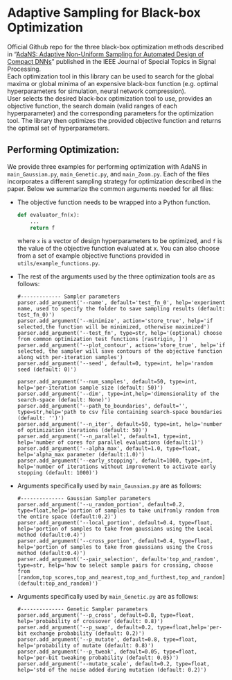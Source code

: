 # Adaptive Sampling for Black-box Optimization 

Official Github repo for the three black-box optimization methods described in “[AdaNS: Adaptive Non-Uniform Sampling for Automated Design of Compact DNNs](https://ieeexplore.ieee.org/document/9086078)” published in the IEEE Journal of Special Topics in Signal Processing.  
Each optimization tool in this library can be used to search for the global maxima or global minima of an expensive black-box function (e.g. optimal hyperparameters for simulation, neural network compression).  
User selects the desired black-box optimization tool to use, provides an objective function, the search domain (valid ranges of each hyperparameter) and the corresponding parameters for the optimization tool. The library then optimizes the provided objective function and returns the optimal set of hyperparameters.

## Performing Optimization:

We provide three examples for performing optimization with AdaNS in `main_Gaussian.py`, `main_Genetic.py`, and `main_Zoom.py`. Each of the files incorporates a different sampling strategy for optimization described in the paper. Below we summarize the common arguments needed for all files:

 -  The objective function needs to be wrapped into a Python function.
    
    ```python
    def evaluator_fn(x):
        ...
        return f
    
    ```
    
    where `x` is a vector of design hyperparameters to be optimized, and `f` is the value of the objective function evaluated at x. You can also choose from a set of example objective functions provided in `utils/example_functions.py`.

   - The rest of the arguments used by the three optimization tools are as follows: 

		```
		#------------- Sampler parameters
		parser.add_argument('--name', default='test_fn_0', help='experiment name, used to specify the folder to save sampling results (default: test_fn_0)')
		parser.add_argument('--minimize', action='store_true', help='if selected,the function will be minimized, otherwise maximized')
		parser.add_argument('--test_fn', type=str, help='(optional) choose from common optimization test functions [rastrigin, ]')
		parser.add_argument('--plot_contour', action='store_true', help='if selected, the sampler will save contours of the objective function along with per-iteration samples')
		parser.add_argument('--seed', default=0, type=int, help='random seed (default: 0)')
		
		parser.add_argument('--num_samples', default=50, type=int, help='per-iteration sample size (default: 50)')
		parser.add_argument('--dim', type=int,help='dimensionality of the search-space (default: None)')
		parser.add_argument('--path_to_boundaries', default='', type=str,help='path to csv file containing search-space boundaries (default: '')')
		parser.add_argument('--n_iter', default=50, type=int, help='number of optimization iterations (default: 50)')
		parser.add_argument('--n_parallel', default=1, type=int, help='number of cores for parallel evaluations (default:1)')
		parser.add_argument('--alpha_max', default=1.0, type=float, help='alpha_max parameter (default:1.0)')
		parser.add_argument('--early_stopping', default=1000, type=int, help='number of iterations without improvement to activate early stopping (default: 1000)')
		```
	
   - Arguments specifically used by `main_Gaussian.py` are as follows: 
	
		```
		#-------------- Gaussian Sampler parameters
		parser.add_argument('--u_random_portion', default=0.2, type=float,help='portion of samples to take unifromly random from the entire space (default:0.2)') 
		parser.add_argument('--local_portion', default=0.4, type=float, help='portion of samples to take from gaussians using the Local method (default:0.4)')
		parser.add_argument('--cross_portion', default=0.4, type=float, help='portion of samples to take from gaussians using the Cross method (default:0.4)')
		parser.add_argument('--pair_selection', default='top_and_random', type=str, help='how to select sample pairs for crossing, choose from [random,top_scores,top_and_nearest,top_and_furthest,top_and_random] (default:top_and_random)')
		```

   - Arguments specifically used by `main_Genetic.py` are as follows: 
	
		```
		#-------------- Genetic Sampler parameters
		parser.add_argument('--p_cross', default=0.8, type=float, help='probability of crossover (default: 0.8)')
		parser.add_argument('--p_swap', default=0.2, type=float,help='per-bit exchange probability (default: 0.2)')
		parser.add_argument('--p_mutate', default=0.8, type=float, help='probability of mutate (default: 0.8)')
		parser.add_argument('--p_tweak', default=0.05, type=float, help='per-bit tweaking probability (default: 0.05)')
		parser.add_argument('--mutate_scale', default=0.2, type=float, help='std of the noise added during mutation (default: 0.2)')
		```
	


